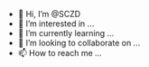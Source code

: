 - 👋 Hi, I’m @SCZD
- 👀 I’m interested in ...
- 🌱 I’m currently learning ...
- 💞️ I’m looking to collaborate on ...
- 📫 How to reach me ...

<!---
SCZD/SCZD is a ✨ special ✨ repository because its `README.md` (this file) appears on your GitHub profile.
You can click the Preview link to take a look at your changes.
--->
